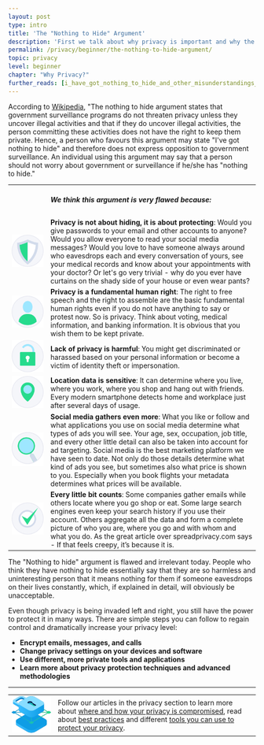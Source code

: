 ```yaml
---
layout: post
type: intro
title: 'The "Nothing to Hide" Argument'
description: 'First we talk about why privacy is important and why the "Nothing to Hide" argument is fundamentally flawed.'
permalink: /privacy/beginner/the-nothing-to-hide-argument/
topic: privacy
level: beginner
chapter: "Why Privacy?"
further_reads: [i_have_got_nothing_to_hide_and_other_misunderstandings_of_privacy, im_not_an_international_drug_dealer]
---
```


According to [Wikipedia](https://en.wikipedia.org/wiki/Nothing_to_hide_argument), "The nothing to hide argument states that government surveillance programs do not threaten privacy unless they uncover illegal activities and that if they do uncover illegal activities, the person committing these activities does not have the right to keep them private. Hence, a person who favours this argument may state "I've got nothing to hide" and therefore does not express opposition to government surveillance. An individual using this argument may say that a person should not worry about government or surveillance if he/she has "nothing to hide."

<table class="table table-borderless mb-4">
    <tbody>
    <tr>
        <td style="width: 65px;"></td>
        <td>
            <h5>We think this argument is very flawed because:</h5>
        </td>
    </tr>
    <tr>
        <td><img src="/assets/post_files/privacy/beginner/the-nothing-to-hide-argument/prot.svg" alt="Privacy is not about hiding, it is about protecting"></td>
        <td>
            <strong>Privacy is not about hiding, it is about protecting</strong>: Would you give passwords to your email and other accounts to anyone? Would you allow everyone to read your social media messages? Would you love to have someone always around who eavesdrops each and every conversation of yours, see your medical records and know about your appointments with your doctor? Or let's go very trivial - why do you ever have curtains on the shady side of your house or even wear pants?
        </td>
    </tr>
    <tr>
        <td><img src="/assets/post_files/privacy/beginner/the-nothing-to-hide-argument/user.svg" alt="Privacy is a fundamental human right"></td>
        <td>
            <strong>Privacy is a fundamental human right</strong>: The right to free speech and the right to assemble are the basic fundamental human rights even if you do not have anything to say or protest now. So is privacy. Think about voting, medical information, and banking information. It is obvious that you wish them to be kept private.
        </td>
    </tr>
    <tr>
        <td><img src="/assets/post_files/privacy/beginner/the-nothing-to-hide-argument/lock.svg" alt="Lack of privacy is harmful"></td>
        <td>
            <strong>Lack of privacy is harmful</strong>: You might get discriminated or harassed based on your personal information or become a victim of identity theft or impersonation.
        </td>
    </tr>
    <tr>
        <td><img src="/assets/post_files/privacy/beginner/the-nothing-to-hide-argument/loc.svg" alt="Location data is sensitive"></td>
        <td>
            <strong>Location data is sensitive</strong>: It can determine where you live, where you work, where you shop and hang out with friends. Every modern smartphone detects home and workplace just after several days of usage.
        </td>
    </tr>
    <tr>
        <td><img src="/assets/post_files/privacy/beginner/the-nothing-to-hide-argument/find.svg" alt="Social media gathers even more"></td>
        <td>
            <strong>Social media gathers even more</strong>: What you like or follow and what applications you use on social media determine what types of ads you will see. Your age, sex, occupation, job title, and every other little detail can also be taken into account for ad targeting. Social media is the best marketing platform we have seen to date. Not only do those details determine what kind of ads you see, but sometimes also what price is shown to you. Especially when you book flights your metadata determines what prices will be available.
        </td>
    </tr>
    <tr>
        <td><img src="/assets/post_files/privacy/beginner/the-nothing-to-hide-argument/tick.svg" alt="Every little bit counts"></td>
        <td>
            <strong>Every little bit counts</strong>: Some companies gather emails while others locate where you go shop or eat. Some large search engines even keep your search history if you use their account. Others aggregate all the data and form a complete picture of who you are, where you go and with whom and what you do. As the great article over spreadprivacy.com says - If that feels creepy, it’s because it is.
        </td>
    </tr>
    </tbody>
</table>


The "Nothing to hide" argument is flawed and irrelevant today. People who think they have nothing to hide essentially say that they are so harmless and uninteresting person that it means nothing for them if someone eavesdrops on their lives constantly, which, if explained in detail, will obviously be unacceptable.

Even though privacy is being invaded left and right, you still have the power to protect it in many ways. There are simple steps you can follow to regain control and dramatically increase your privacy level:

 - **Encrypt emails, messages, and calls**
 - **Change privacy settings on your devices and software**
 - **Use different, more private tools and applications**
 - **Learn more about privacy protection techniques and advanced methodologies**

<hr class="mt-5 mb-5">

<table class="table table-borderless">
    <tbody>
    <tr>
        <td style="width: 80px;"><img src="/assets/post_files/privacy/beginner/the-nothing-to-hide-argument/privacy.svg" alt="Privacy"></td>
        <td>
            Follow our articles in the privacy section to learn more about <a href="{{ site.baseurl }}{% post_url /privacy/beginner/2023-02-01-your-phone-and-computer %}">where and how your privacy is compromised</a>, read about <a href="{{ site.baseurl }}{% post_url /privacy/beginner/2023-03-01-best-practices %}">best practices</a> and different <a href="{{ site.baseurl }}{% post_url /privacy/beginner/2023-04-01-tools-to-protect-your-privacy %}">tools you can use to protect your privacy</a>.
        </td>
    </tr>
    </tbody>
</table>

